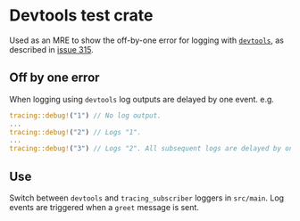 # Devtools test crate
Used as an MRE to show the off-by-one error for logging with
[`devtools`](https://github.com/crabnebula-dev/devtools), as described in
[issue 315](https://github.com/crabnebula-dev/devtools/issues/315).

## Off by one error
When logging using `devtools` log outputs are delayed by one event.
e.g.
```rust
tracing::debug!("1") // No log output.
...
tracing::debug!("2") // Logs "1".
...
tracing::debug!("3") // Logs "2". All subsequent logs are delayed by one logging event.
```

## Use
Switch between `devtools` and `tracing_subscriber` loggers in `src/main`.
Log events are triggered when a `greet` message is sent.
